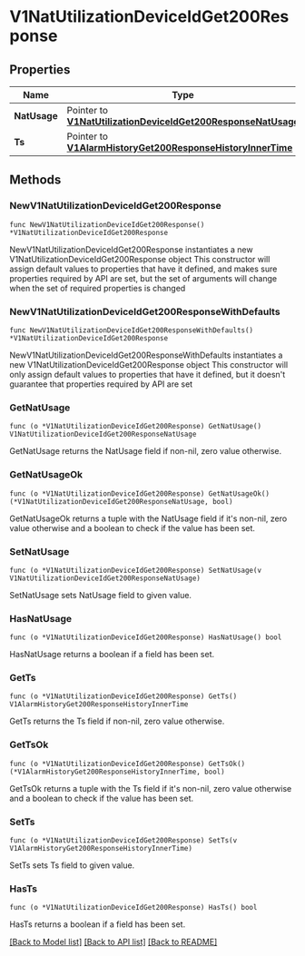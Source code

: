 # V1NatUtilizationDeviceIdGet200Response

## Properties

Name | Type | Description | Notes
------------ | ------------- | ------------- | -------------
**NatUsage** | Pointer to [**V1NatUtilizationDeviceIdGet200ResponseNatUsage**](V1NatUtilizationDeviceIdGet200ResponseNatUsage.md) |  | [optional] 
**Ts** | Pointer to [**V1AlarmHistoryGet200ResponseHistoryInnerTime**](V1AlarmHistoryGet200ResponseHistoryInnerTime.md) |  | [optional] 

## Methods

### NewV1NatUtilizationDeviceIdGet200Response

`func NewV1NatUtilizationDeviceIdGet200Response() *V1NatUtilizationDeviceIdGet200Response`

NewV1NatUtilizationDeviceIdGet200Response instantiates a new V1NatUtilizationDeviceIdGet200Response object
This constructor will assign default values to properties that have it defined,
and makes sure properties required by API are set, but the set of arguments
will change when the set of required properties is changed

### NewV1NatUtilizationDeviceIdGet200ResponseWithDefaults

`func NewV1NatUtilizationDeviceIdGet200ResponseWithDefaults() *V1NatUtilizationDeviceIdGet200Response`

NewV1NatUtilizationDeviceIdGet200ResponseWithDefaults instantiates a new V1NatUtilizationDeviceIdGet200Response object
This constructor will only assign default values to properties that have it defined,
but it doesn't guarantee that properties required by API are set

### GetNatUsage

`func (o *V1NatUtilizationDeviceIdGet200Response) GetNatUsage() V1NatUtilizationDeviceIdGet200ResponseNatUsage`

GetNatUsage returns the NatUsage field if non-nil, zero value otherwise.

### GetNatUsageOk

`func (o *V1NatUtilizationDeviceIdGet200Response) GetNatUsageOk() (*V1NatUtilizationDeviceIdGet200ResponseNatUsage, bool)`

GetNatUsageOk returns a tuple with the NatUsage field if it's non-nil, zero value otherwise
and a boolean to check if the value has been set.

### SetNatUsage

`func (o *V1NatUtilizationDeviceIdGet200Response) SetNatUsage(v V1NatUtilizationDeviceIdGet200ResponseNatUsage)`

SetNatUsage sets NatUsage field to given value.

### HasNatUsage

`func (o *V1NatUtilizationDeviceIdGet200Response) HasNatUsage() bool`

HasNatUsage returns a boolean if a field has been set.

### GetTs

`func (o *V1NatUtilizationDeviceIdGet200Response) GetTs() V1AlarmHistoryGet200ResponseHistoryInnerTime`

GetTs returns the Ts field if non-nil, zero value otherwise.

### GetTsOk

`func (o *V1NatUtilizationDeviceIdGet200Response) GetTsOk() (*V1AlarmHistoryGet200ResponseHistoryInnerTime, bool)`

GetTsOk returns a tuple with the Ts field if it's non-nil, zero value otherwise
and a boolean to check if the value has been set.

### SetTs

`func (o *V1NatUtilizationDeviceIdGet200Response) SetTs(v V1AlarmHistoryGet200ResponseHistoryInnerTime)`

SetTs sets Ts field to given value.

### HasTs

`func (o *V1NatUtilizationDeviceIdGet200Response) HasTs() bool`

HasTs returns a boolean if a field has been set.


[[Back to Model list]](../README.md#documentation-for-models) [[Back to API list]](../README.md#documentation-for-api-endpoints) [[Back to README]](../README.md)


